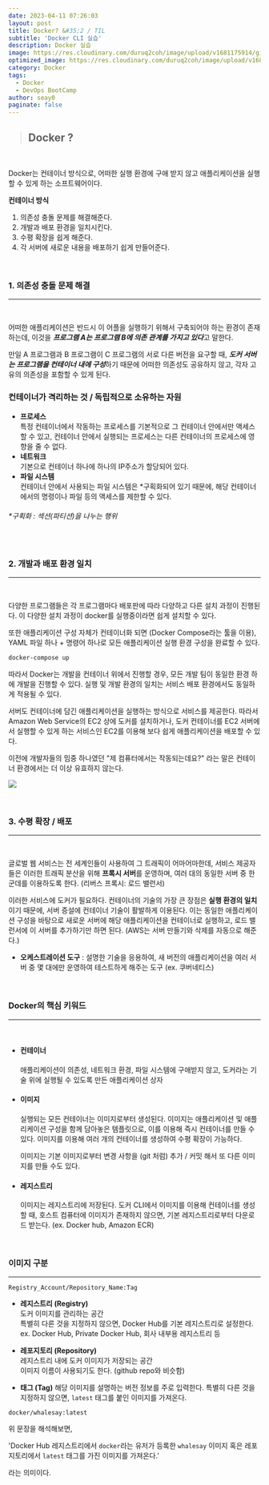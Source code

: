 ```yaml
---
date: 2023-04-11 07:26:03
layout: post
title: Docker? &#35;2 / TIL
subtitle: 'Docker CLI 실습'
description: Docker 실습
image: https://res.cloudinary.com/duruq2coh/image/upload/v1681175914/gitio/docker_dk06pg.png
optimized_image: https://res.cloudinary.com/duruq2coh/image/upload/v1681175914/gitio/docker_dk06pg.png
category: Docker
tags:
  - Docker
  - DevOps BootCamp
author: seay0
paginate: false
---
```


> ## **Docker ?**

<br>

Docker는 컨테이너 방식으로, 어떠한 실행 환경에 구애 받지 않고 애플리케이션을 실행할 수 있게 하는 소프트웨어이다.  

**컨테이너 방식**  
1. 의존성 충돌 문제를 해결해준다.
2. 개발과 배포 환경을 일치시킨다.
3. 수평 확장을 쉽게 해준다.
4. 각 서버에 새로운 내용을 배포하기 쉽게 만들어준다.  

<br>

### **1. 의존성 충돌 문제 해결**  
--- 

<br>

어떠한 애플리케이션은 반드시 이 어플을 실행하기 위해서 구축되어야 하는 환경이 존재하는데, 이것을 ***프로그램 A는 프로그램 B에 의존 관계를 가지고 있다***고 말한다.  
  
만일 A 프로그램과 B 프로그램이 C 프로그램의 서로 다른 버전을 요구할 때, ***도커 서버는 프로그램을 컨테이너 내에 구성***하기 때문에 어떠한 의존성도 공유하지 않고, 각자 고유의 의존성을 포함할 수 있게 된다.  

### **컨테이너가 격리하는 것 / 독립적으로 소유하는 자원**  
* **프로세스**  
  특정 컨테이너에서 작동하는 프로세스를 기본적으로 그 컨테이너 안에서만 액세스할 수 있고, 컨테이너 안에서 실행되는 프로세스는 다른 컨테이너의 프로세스에 영향을 줄 수 없다.
* **네트워크**  
  기본으로 컨테이너 하나에 하나의 IP주소가 할당되어 있다.
* **파일 시스템**  
  컨테이너 안에서 사용되는 파일 시스템은 *구획화되어 있기 때문에, 해당 컨테이너에서의 명령이나 파일 등의 액세스를 제한할 수 있다.

###### *구획화 : 섹션(파티션)을 나누는 행위

<br>

### **2. 개발과 배포 환경 일치** 
---

<br>

다양한 프로그램들은 각 프로그램마다 배포판에 따라 다양하고 다른 설치 과정이 진행된다. 이 다양한 설치 과정이 docker를 실행중이라면 쉽게 설치할 수 있다.  

또한 애플리케이션 구성 자체가 컨테이너화 되면 (Docker Compose라는 툴을 이용), YAML 파일 하나 + 명령어 하나로 모든 애플리케이션 실행 환경 구성을 완료할 수 있다.

```bash
docker-compose up
```
따라서 Docker는 개발을 컨테이너 위에서 진행할 경우, 모든 개발 팀이 동일한 환경 하에 개발을 진행할 수 있다. 실행 및 개발 환경의 일치는 서비스 배포 환경에서도 동일하게 적용될 수 있다.  

서버도 컨테이너에 담긴 애플리케이션을 실행하는 방식으로 서비스를 제공한다. 따라서 Amazon Web Service의 EC2 상에 도커를 설치하거나, 도커 컨테이너를 EC2 서버에서 실행할 수 있게 하는 서비스인 EC2를 이용해 보다 쉽게 애플리케이션을 배포할 수 있다.  

이전에 개발자들의 밈중 하나였던 "제 컴퓨터에서는 작동되는데요?" 라는 말은 컨테이너 환경에서는 더 이상 유효하지 않는다.

![](https://res.cloudinary.com/duruq2coh/image/upload/v1681260850/gitio/post/0F015ojiD49EssQ_6ixaC-1634633110721_usrbzn.png)

<br>

### **3. 수평 확장 / 배포**  
---

<br>

글로벌 웹 서비스는 전 세계인들이 사용하여 그 트래픽이 어마어마한데, 서비스 제공자들은 이러한 트래픽 분산을 위해 **프록시 서버**를 운영하며, 여러 대의 동일한 서버 중 한 군데를 이용하도록 한다. (리버스 프록시: 로드 밸런서)  

이러한 서비스에 도커가 필요하다. 컨테이너의 기술의 가장 큰 장점은 **실행 환경의 일치**이기 때문에, 서버 증설에 컨테이너 기술이 활발하게 이용된다. 이는 동일한 애플리케이션 구성을 바탕으로 새로운 서버에 해당 애플리케이션을 컨테이너로 실행하고, 로드 밸런서에 이 서버를 추가하기만 하면 된다. (AWS는 서버 만들기와 삭제를 자동으로 해준다.)  

* **오케스트레이션 도구** : 설명한 기술을 응용하여, 새 버전의 애플리케이션을 여러 서버 중 몇 대에만 운영하여 테스트하게 해주는 도구 (ex. 쿠버네티스)

<br>

### **Docker의 핵심 키워드**  
---

<br>

* #### **컨테이너**  
  애플리케이션이 의존성, 네트워크 환경, 파일 시스템에 구애받지 않고, 도커라는 기술 위에 실행될 수 있도록 만든 애플리케이션 상자  

* #### **이미지**
  실행되는 모든 컨테이너는 이미지로부터 생성된다. 이미지는 애플리케이션 및 애플리케이션 구성을 함께 담아놓은 템플릿으로, 이를 이용해 즉시 컨테이너를 만들 수 있다. 이미지를 이용해 여러 개의 컨테이너를 생성하여 수평 확장이 가능하다.  

  이미지는 기본 이미지로부터 변경 사항을 (git 처럼) 추가 / 커밋 해서 또 다른 이미지를 만들 수도 있다.  

* #### **레지스트리**
  이미지는 레지스트리에 저장된다. 도커 CLI에서 이미지를 이용해 컨테이너를 생성할 때, 호스트 컴퓨터에 이미지가 존재하지 않으면, 기본 레지스트리로부터 다운로드 받는다. (ex. Docker hub, Amazon ECR)
  
<br>

### **이미지 구분**  
---

```
Registry_Account/Repository_Name:Tag
```

* **레지스트리 (Registry)**  
  도커 이미지를 관리하는 공간  
  특별히 다른 것을 지정하지 않으면, Docker Hub를 기본 레지스트리로 설정한다.  
  ex. Docker Hub, Private Docker Hub, 회사 내부용 레지스트리 등  
  
* **레포지토리 (Repository)**  
  레지스트리 내에 도커 이미지가 저장되는 공간  
  이미지 이름이 사용되기도 한다. (github repo와 비슷함)  

* **태그 (Tag)**
  해당 이미지를 설명하는 버전 정보를 주로 입력한다.
  특별히 다른 것을 지정하지 않으면, ```latest``` 태그를 붙인 이미지를 가져온다.

```
docker/whalesay:latest
```
위 문장을 해석해보면,  

'Docker Hub 레지스트리에서 ```docker```라는 유저가 등록한 ```whalesay``` 이미지 혹은 레포지토리에서 ```latest``` 태그를 가진 이미지를 가져온다.'  

라는 의미이다.